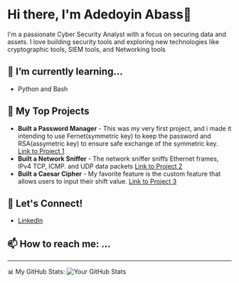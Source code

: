 # Hi there, I'm Adedoyin Abass👋

I'm a passionate Cyber Security Analyst with a focus on securing data and assets. I love building security tools and exploring new technologies like cryptographic tools, SIEM tools, and Networking tools
## 🌱 I’m currently learning...
* Python and Bash

## 🔭 My Top Projects
* **Built a Password Manager** - This was my very first project, and i made it intending to use Fernet(symmetric key) to keep the password and RSA(assymetric key) to ensure safe exchange of the symmetric key.  [Link to Project 1](https://github.com/Ubuntu-Dekiru/Password_Manager)
* **Built a Network Sniffer** - The network sniffer sniffs Ethernet frames, IPv4 TCP, ICMP. and UDP data packets [Link to Project 2](https://github.com/Ubuntu-Dekiru/PRODIGY_CS_01)
* **Built a Caesar Cipher** - My favorite feature is the custom feature that allows users to input their shift value. [Link to Project 3](https://github.com/Ubuntu-Dekiru/codealpha_tasks_networksniffer)

## 💬 Let's Connect!
* [LinkedIn](https://linkedin.com/in/adedoyin-abass)

## 📫 How to reach me: ...

---
📊 My GitHub Stats:
![Your GitHub Stats](https://github-readme-stats.vercel.app/api?username=Ubuntu-Dekiru&show_icons=true&theme=radical)
